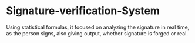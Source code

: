 # Signature-verification-System
Using statistical formulas, it focused on analyzing the signature in real time, as the person signs, also giving output, whether signature is forged or real.
